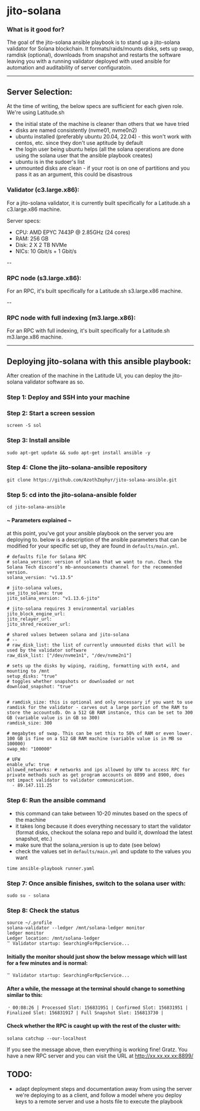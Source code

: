 # jito-solana

### What is it good for?

The goal of the jito-solana ansible playbook is to stand up a jito-solana validator for Solana blockchain. It formats/raids/mounts disks, sets up swap, ramdisk (optional), downloads from snapshot and restarts the software leaving you with a running validator deployed with used ansible for automation and auditability of server configuratoin. 


---

##  Server Selection:
At the time of writing, the below specs are sufficient for each given role. We're using Latitude.sh

 - the initial state of the machine is cleaner than others that we have tried
  - disks are named consistently (nvme01, nvme0n2)
  - ubuntu installed (preferably ubuntu 20.04, 22.04) - this won't work with centos, etc. since they don't use aptitude by default
  - the login user being ubuntu helps (all the solana operations are done using the solana user that the ansible playbook creates)
  - ubuntu is in the sudoer's list
  - unmounted disks are clean - if your root is on one of partitions and you pass it as an argument, this could be disastrous

### Validator (c3.large.x86):
For a jito-solana validator, it is currently built specifically for a Latitude.sh a c3.large.x86 machine.

Server specs:
- CPU: AMD EPYC 7443P @ 2.85GHz (24 cores)
- RAM: 256 GB
- Disk: 2 X 2 TB NVMe
- NICs: 10 Gbit/s + 1 Gbit/s

-- 
### RPC node (s3.large.x86):
For an RPC, it's built specifically for a Latitude.sh s3.large.x86 machine.

--

### RPC node with full indexing (m3.large.x86):

For an RPC with full indexing, it's built specifically for a Latitude.sh m3.large.x86 machine. 


--- 

## Deploying jito-solana with this ansible playbook:
After creation of the machine in the Latitude UI, you can deploy the jito-solana validator software as so.


### Step 1: Deploy and SSH into your machine

### Step 2: Start a screen session

```
screen -S sol
```

### Step 3: Install ansible

```
sudo apt-get update && sudo apt-get install ansible -y
```

### Step 4: Clone the jito-solana-ansible repository

```
git clone https://github.com/AzothZephyr/jito-solana-ansible.git
```

### Step 5: cd into the jito-solana-ansible folder

```
cd jito-solana-ansible
```


#### ~ Parameters explained ~
at this point, you've got your ansible playbook on the server you are deploying to. below is a description of the ansible parameters that can be modified for your specific set up, they are found in `defaults/main.yml`.

```
# defaults file for Solana RPC
# solana_version: version of solana that we want to run. Check the Solana Tech discord’s mb-announcements channel for the recommended version.
solana_version: "v1.13.5"

# jito-solana values, 
use_jito_solana: true
jito_solana_version: "v1.13.6-jito"

# jito-solana requires 3 environmental variables
jito_block_engine_url: 
jito_relayer_url:
jito_shred_receiver_url:

# shared values between solana and jito-solana
# --
# raw_disk_list: the list of currently unmounted disks that will be used by the validator software
raw_disk_list: ["/dev/nvme1n1", "/dev/nvme2n1"]

# sets up the disks by wiping, raiding, formatting with ext4, and mounting to /mnt
setup_disks: "true"
# toggles whether snapshots or downloaded or not
download_snapshot: "true"


# ramdisk_size: this is optional and only necessary if you want to use ramdisk for the validator - carves out a large portion of the RAM to store the accountsdb. On a 512 GB RAM instance, this can be set to 300 GB (variable value is in GB so 300)
ramdisk_size: 300

# megabytes of swap. This can be set this to 50% of RAM or even lower. 100 GB is fine on a 512 GB RAM machine (variable value is in MB so 100000)
swap_mb: "100000"

# UFW
enable_ufw: true
allowed_networks: # networks and ips allowed by UFW to access RPC for private methods such as get program accounts on 8899 and 8900, does not impact validator to validator communication.
  - 89.147.111.25
```



### Step 6: Run the ansible command

- this command can take between 10-20 minutes based on the specs of the machine
- it takes long because it does everything necessary to start the validator (format disks, checkout the solana repo and build it, download the latest snapshot, etc.)
- make sure that the solana_version is up to date (see below)
- check the values set in `defaults/main.yml` and update to the values you want

```
time ansible-playbook runner.yaml
```


### Step 7: Once ansible finishes, switch to the solana user with:

```
sudo su - solana
```

### Step 8: Check the status

```
source ~/.profile
solana-validator --ledger /mnt/solana-ledger monitor
ledger monitor
Ledger location: /mnt/solana-ledger
⠉ Validator startup: SearchingForRpcService...
```

#### Initially the monitor should just show the below message which will last for a few minutes and is normal:

```
⠉ Validator startup: SearchingForRpcService...
```

#### After a while, the message at the terminal should change to something similar to this:

```
⠐ 00:08:26 | Processed Slot: 156831951 | Confirmed Slot: 156831951 | Finalized Slot: 156831917 | Full Snapshot Slot: 156813730 |
```

#### Check whether the RPC is caught up with the rest of the cluster with:

```
solana catchup --our-localhost
```

If you see the message above, then everything is working fine! Gratz. You have a new RPC server and you can visit the URL at http://xx.xx.xx.xx:8899/



## TODO:
- adapt deployment steps and documentation away from using the server we're deploying to as a client, and follow a model where you deploy keys to a remote server and use a hosts file to execute the playbook 